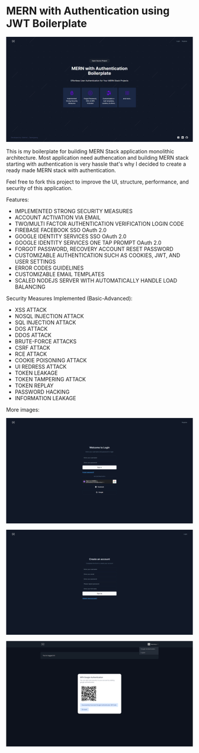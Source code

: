 # MERN with Authentication using JWT Boilerplate 

![Alt text](image.png)

This is my boilerplate for building MERN Stack application monolithic architecture. Most application need authencation and building MERN stack starting with authentication is very hassle that's why I decided to create a ready made MERN stack with authentication.

Feel free to fork this project to improve the UI, structure, performance, and security of this application.

Features:
- IMPLEMENTED STRONG SECURITY MEASURES
- ACCOUNT ACTIVATION VIA EMAIL
- TWO/MULTI FACTOR AUTHENTICATION VERIFICATION LOGIN CODE
- FIREBASE FACEBOOK SSO OAuth 2.0
- GOOGLE IDENTITY SERVICES SSO OAuth 2.0
- GOOGLE IDENTITY SERVICES ONE TAP PROMPT OAuth 2.0
- FORGOT PASSWORD, RECOVERY ACCOUNT RESET PASSWORD
- CUSTOMIZABLE AUTHENTICATION SUCH AS COOKIES, JWT, AND USER SETTINGS
- ERROR CODES GUIDELINES
- CUSTOMIZABLE EMAIL TEMPLATES
- SCALED NODEJS SERVER WITH AUTOMATICALLY HANDLE LOAD BALANCING

Security Measures Implemented (Basic-Advanced):
- XSS ATTACK
- NOSQL INJECTION ATTACK
- SQL INJECTION ATTACK
- DOS ATTACK
- DDOS ATTACK
- BRUTE-FORCE ATTACKS
- CSRF ATTACK
- RCE ATTACK
- COOKIE POISONING ATTACK
- UI REDRESS ATTACK
- TOKEN LEAKAGE
- TOKEN TAMPERING ATTACK
- TOKEN REPLAY
- PASSWORD HACKING
- INFORMATION LEAKAGE

More images:

![Alt text](image-1.png)

![Alt text](image-2.png)

![Alt text](image-3.png)